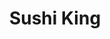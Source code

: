 ---
layout: place
title: Sushi King
permalink: /new-york/penfield/sushi-king.html
stateAbbr: NY
stateName: New York
cityName: Penfield
seo:
  type: restaurant
  links: http://www.penfieldsushiking.com/
place_id: ChIJb5O0W2PL1okRfPwDF0d8gzE
photos:
  - name: >-
      places/ChIJb5O0W2PL1okRfPwDF0d8gzE/photos/AeeoHcKwyXFSNF7lS7zA5OVLdH5QK7v3Cso-Z5EUEfZZYg93x_cJxvINgIaYizAkaRKvOGgELSiJkBhe53wiV16NvukOlMc5KXkCzub0bxxKaHariNvY6Lcw2EGZELYICAnYjtKkvC75u3Vw2-ocaYz3EpRoLzmy0zvjZ5MexF7aW4dqLKTt7aBCvvxdXHFzfOVMj-0h23BqfoLAWOLQlR1-BepFWaQQFkMavSdn3ag_0HV9KGOj7TZtBNC47eL5vcFtQJ7cDm5eoWaOW-j5Lhz71Hl1nytSTbMg8iMpJgM-76Qmcfo8TCtrTI18LxkSEobSUxIkGVuUYd0cxmzLmV2SRfjS2XvJcIDvHbI3RYi8oALHkJK4P2Nr4BOl-dgc2a0dHbPB6vdMy4zl2W8jU8OfgEjRUwYlq-Rx2YYxI7RNZN4G60ig
    widthPx: 4608
    heightPx: 3456
    authorAttributions:
      - displayName: Katherine Indovina
        uri: https://maps.google.com/maps/contrib/106814336193540309490
        photoUri: >-
          https://lh3.googleusercontent.com/a-/ALV-UjXpb-AR_5SFCcrSGqhxp-B44DokqgQ7ma4MIDcA0-bMKMoZnFV2ig=s100-p-k-no-mo
    flagContentUri: >-
      https://www.google.com/local/imagery/report/?cb_client=maps_api_places.places_api&image_key=!1e10!2sCIHM0ogKEICAgICezb-fiQE&hl=en-US
    googleMapsUri: >-
      https://www.google.com/maps/place//data=!3m4!1e2!3m2!1sCIHM0ogKEICAgICezb-fiQE!2e10!4m2!3m1!1s0x89d6cb635bb4936f:0x31837c471703fc7c
  - name: >-
      places/ChIJb5O0W2PL1okRfPwDF0d8gzE/photos/AeeoHcIgntgV5SGCoNf5TLuQLu4-sVhf720bZvRYsO5AeBvRZnwgD80ASCcDJFjGz9_uCDdDK9f9f0B1PDx4tihQMvYCmd1aKIHfmc0DAhEQui_Bql4lCQQJ1Yu4EUmTN1X0TsbaK5mNusQlXMfdb1uHuy9S0OT-UbWmvGdkQXb17kYh3pYcCZh-edC5IBshqXZNC1fBM5E2_1aX1HKRe9tBFKmLkF5SMwmKSxykug1PzMfH9xuZqF1ZHG3VxzYmHMo61aw9VEHCWsBldpWXodI_NRL_sFt00c6kjbfHEawQ6QE6OQ
    widthPx: 750
    heightPx: 1000
    authorAttributions:
      - displayName: Sushi King
        uri: https://maps.google.com/maps/contrib/107362971754948748858
        photoUri: >-
          https://lh3.googleusercontent.com/a-/ALV-UjUsHm56p2Qt8FSBMOvp2AWVW2f6Ix_Q5EgvuXENVe3hvIMF6Tw=s100-p-k-no-mo
    flagContentUri: >-
      https://www.google.com/local/imagery/report/?cb_client=maps_api_places.places_api&image_key=!1e10!2sAF1QipM4JOW3NDOiO5_3gJ-LB0KBfpB4PTEqPkJVol_H&hl=en-US
    googleMapsUri: >-
      https://www.google.com/maps/place//data=!3m4!1e2!3m2!1sAF1QipM4JOW3NDOiO5_3gJ-LB0KBfpB4PTEqPkJVol_H!2e10!4m2!3m1!1s0x89d6cb635bb4936f:0x31837c471703fc7c
  - name: >-
      places/ChIJb5O0W2PL1okRfPwDF0d8gzE/photos/AeeoHcL3dK7zhWwzg3iiue-n_GwgSyGFa1DXrifVWrd0Mq2MQVD5cthHgrU8YNZyVpXFA21wbBVe67vDWK5XgMtnH4TqynYzSZhvWFUDW3KuUjQeEx24hPgqLR4OPDiifSqyHTocsz0EQCYR2wy5VoNQAHb_4zWklP6nDCMTMlkhgDmTyXdz9_UMXuvQJmQhGCV4iQ_qEA04QohPpaAxEPWXTjOUcVrFD7MJ-dMJ6PTG2SK4Yq6IqpDV1LWjmfUxsqmDnhvz5Nzq1KH8mCl15vTH1RyKsSbk_fBrmGv-IOWywNo86Np069_XwXKvjxKg35W1S1yhs_U0ZsDTDBCXxWYtLd6T4lzEN0TTVDcRRqRqTznYcWzoiCFhv2p0FGdDIWx6wOSuhW_TBa3CPUACzJXZGTIkBr1J-RNr_vp-LIIPpIJAwrMD
    widthPx: 3665
    heightPx: 2588
    authorAttributions:
      - displayName: sarah
        uri: https://maps.google.com/maps/contrib/112023036672173122379
        photoUri: >-
          https://lh3.googleusercontent.com/a/ACg8ocLmpQYRc_2mX2pOsMDfCkAcMKBBXYnrC0XClon1mc2v0IaW17A=s100-p-k-no-mo
    flagContentUri: >-
      https://www.google.com/local/imagery/report/?cb_client=maps_api_places.places_api&image_key=!1e10!2sCIHM0ogKEICAgIDej57frgE&hl=en-US
    googleMapsUri: >-
      https://www.google.com/maps/place//data=!3m4!1e2!3m2!1sCIHM0ogKEICAgIDej57frgE!2e10!4m2!3m1!1s0x89d6cb635bb4936f:0x31837c471703fc7c
  - name: >-
      places/ChIJb5O0W2PL1okRfPwDF0d8gzE/photos/AeeoHcKNa2KJqVns-golxARGVj4Bmr3xGKuJNHLH9xB4MJIJHLbIc7BY0MZDibDLMFzJXFdVayYhsQojsPqkAMisWtvwCtf5981ROdNo32G19uKQIclWbR-QZIXBumdglLjkP4nyLRnaMIlZ8q82SAwx0jD2sPWk8spR8K72LJ1H4YihPTKlhcA_yxQOMonO1ja83d86sC42Da5zAhFz-Iy_RIK_kxRcCmu2gWrdvhX_eImof411-BxfPzdS7JrP-BEjV-pcMSD2xQHkcvRZbqwBjMOYOaQ-tK-HDstqyI6_LGIO3jS07KFrTYMiK_sjdLb6XfQyG2Uw23fWhKTo3CySLUcsg-FTqCX60gkN9jsjo8ugy9aWT0Fjdh0h0QP_6W7ksk6LiSiuD4SYmsn9fDSb4BB3na1IIrhe6jaOJXlUXqM
    widthPx: 3000
    heightPx: 4000
    authorAttributions:
      - displayName: Eveline Ho
        uri: https://maps.google.com/maps/contrib/117207112028751103501
        photoUri: >-
          https://lh3.googleusercontent.com/a-/ALV-UjWZVaeVHK2OkW0OMCak2g7U4UnJ0r-pARHyaHIzaE9xyeZckeAd=s100-p-k-no-mo
    flagContentUri: >-
      https://www.google.com/local/imagery/report/?cb_client=maps_api_places.places_api&image_key=!1e10!2sCIHM0ogKEICAgICaiqrNUg&hl=en-US
    googleMapsUri: >-
      https://www.google.com/maps/place//data=!3m4!1e2!3m2!1sCIHM0ogKEICAgICaiqrNUg!2e10!4m2!3m1!1s0x89d6cb635bb4936f:0x31837c471703fc7c
  - name: >-
      places/ChIJb5O0W2PL1okRfPwDF0d8gzE/photos/AeeoHcJd3cch8PeULBvL7uTc5XeiB0juNyM7cfmRoXuVN6Geag17lbbDXGcLMWA2ax2U9ZA1bC56knHGtW25EP7LtQBhPBOFKJRszYIaYwtFmqPkTcvrzHqIts1MYhNivuJ84lUAbn2bwO1g1PfH60n5T57JnDTpCtei2bYT5H1xsXtVoH-XBz_gxR1bDfhqtMxPscpvwRC-6tDfND075dSCiXw47JUAQRx09fAV0_2zq7vHEaFxjhlHQgCoLQ4Bco-nHXYIKwX02-vYDLIHeKndiyQmp9T6wfFbDCMLGnHJrIANiStwTI5uX7bI3filQIui2SR8V7M68xfLGNXajrs94e_O2ggVAvXc8ZhaYLvbSfUvQ6F2ZDjV-lDMj5eKXtSuwXMropIcn8AEUSi1pZlZFQ0q1GVsVvJYix9zjsIiWvYn-g
    widthPx: 4608
    heightPx: 3456
    authorAttributions:
      - displayName: Katherine Indovina
        uri: https://maps.google.com/maps/contrib/106814336193540309490
        photoUri: >-
          https://lh3.googleusercontent.com/a-/ALV-UjXpb-AR_5SFCcrSGqhxp-B44DokqgQ7ma4MIDcA0-bMKMoZnFV2ig=s100-p-k-no-mo
    flagContentUri: >-
      https://www.google.com/local/imagery/report/?cb_client=maps_api_places.places_api&image_key=!1e10!2sCIHM0ogKEICAgIDWyvXmRg&hl=en-US
    googleMapsUri: >-
      https://www.google.com/maps/place//data=!3m4!1e2!3m2!1sCIHM0ogKEICAgIDWyvXmRg!2e10!4m2!3m1!1s0x89d6cb635bb4936f:0x31837c471703fc7c
  - name: >-
      places/ChIJb5O0W2PL1okRfPwDF0d8gzE/photos/AeeoHcI244NZ4gjA42PVkVEeK4ejQYIrM4-wRzEWmYWpJr964fpa7TbYCXIoAbHjS_IZar7WDqaNTJkX1fSHgHA0A3xLYS-zoeKaY5f_62Yy9K340L2DfQODmtNhr_n7EV4cknxYFbXQGwLwUKEGtRGWkve2biGuN9VV9xGNA8eWSXE40C5bbhXPkLHbQXWY3cP19wat8u-zPwm3jAa3AwBdTXAVIyArCdYXknO2nIJDcRUV1uforfRxqaQMbfsTInqztG_bebIhNIaGumhauvoLHU7IHvO6Gnk_7KBXAh8AkiOAXIO0Z4XJYk6jzERQzZRUYONBfYgiKVytMU06FRXFL4YfkhEaO-frLs8zGwiXUmMTBO0jszo89CepzKgafYR9JoeDHWMBKoxVwY6P64m1JwJd3hGMu1vRDueciapcM2VxJA
    widthPx: 4032
    heightPx: 3024
    authorAttributions:
      - displayName: Sofia Elbaamrani
        uri: https://maps.google.com/maps/contrib/109552126237194947328
        photoUri: >-
          https://lh3.googleusercontent.com/a/ACg8ocIExfFHH1Si5gptQJf5upnwMey7dzQDcopXGTwl_Gl5K2ECiFxr=s100-p-k-no-mo
    flagContentUri: >-
      https://www.google.com/local/imagery/report/?cb_client=maps_api_places.places_api&image_key=!1e10!2sCIHM0ogKEICAgICe9d_GUQ&hl=en-US
    googleMapsUri: >-
      https://www.google.com/maps/place//data=!3m4!1e2!3m2!1sCIHM0ogKEICAgICe9d_GUQ!2e10!4m2!3m1!1s0x89d6cb635bb4936f:0x31837c471703fc7c
  - name: >-
      places/ChIJb5O0W2PL1okRfPwDF0d8gzE/photos/AeeoHcL-UivfTKeWdogl6WPabz0DRXQiwCIhI5jcSpEgB48Y3rBqkmtK_6UTTKZE4aMNmu8sM0jj6WDl211Z4B1wjoyRjdBUIdI-wC96799A4Zt9YBtnlg_DM99MPretgiRz0R6KfXvvaqB0gd1Hz9XLvC-FYfl5sXJZeEio_AYO1qMoZCeh5xFpA2eZX5_cDjPQreq9G_xBxbTOsgv0q7tniOoEz71WVqpL7nzNX_dlYMMzbrSmPqZQdIgiQtnqeNVbgmgdjWdXuY5mK4Z8d4mAQeSCmTf9bG_ZrQfBURj2i2DoSny1pm2HshzfVyGnsda7-MvbhnUFjXpIp_nZemhZMN01vZqMpIzNWlb6EFfcMWguUg-KLNkU8hxXmmboki0yNK7Q7Sdta_xU8URbkiQ4MP-aaHiq9KqLS2xkShtL0G-nx5mp
    widthPx: 3024
    heightPx: 4032
    authorAttributions:
      - displayName: Carl
        uri: https://maps.google.com/maps/contrib/112474108680736154103
        photoUri: >-
          https://lh3.googleusercontent.com/a/ACg8ocJyaCaZUv3CxQJj_QbkzJJ5yA1VyALD-S24rmBSSmiBj7lgMg=s100-p-k-no-mo
    flagContentUri: >-
      https://www.google.com/local/imagery/report/?cb_client=maps_api_places.places_api&image_key=!1e10!2sCIHM0ogKEICAgICF99O62QE&hl=en-US
    googleMapsUri: >-
      https://www.google.com/maps/place//data=!3m4!1e2!3m2!1sCIHM0ogKEICAgICF99O62QE!2e10!4m2!3m1!1s0x89d6cb635bb4936f:0x31837c471703fc7c
  - name: >-
      places/ChIJb5O0W2PL1okRfPwDF0d8gzE/photos/AeeoHcLJjA6QDodug_Vq3LSabiYOj00iLU6s7ti4cVmXDDGTTKpSwC_dukkAxkQy_u3GErVASrinN9D-gL_x4faK1p8ctxw11OIFymvnJxwEb_yhaCCS9T8GSaOGrblrORmkpwff0NjuahVg9uSevp9gfTWXmVOaGEd83JNqyQrZe1AEZowtVgovqNMElPQ-Uc9wGefLAOb78XX5jT7vyeuN_olbaCb0NVyKp5q88SNidD4qV1YCLPrsbjUN-EdAd1nVJZ7eY974WMS2umpBzxed35K7Bz9Z5oxYa89fy3DEQfguyp770KzuNCn7eB9LCXD68g5ke8oGxi7Ai0kfyzRSPbqeI-sgf19GH2BkTGVVKiFbBlMHpy37A-6cVyU1a7gjG4Zlt3psqPO4Yk3RxlQ4iESVVWHJpp_E3AIAbIs2Cac
    widthPx: 3599
    heightPx: 4800
    authorAttributions:
      - displayName: Chad Mazzarella
        uri: https://maps.google.com/maps/contrib/105983865650866789349
        photoUri: >-
          https://lh3.googleusercontent.com/a-/ALV-UjWrsYhGKbToHJ1dQl8fLOYk50FZetEnEZDxVTUEj-4-xSpJGkI=s100-p-k-no-mo
    flagContentUri: >-
      https://www.google.com/local/imagery/report/?cb_client=maps_api_places.places_api&image_key=!1e10!2sCIHM0ogKEICAgICm7eDzJA&hl=en-US
    googleMapsUri: >-
      https://www.google.com/maps/place//data=!3m4!1e2!3m2!1sCIHM0ogKEICAgICm7eDzJA!2e10!4m2!3m1!1s0x89d6cb635bb4936f:0x31837c471703fc7c
  - name: >-
      places/ChIJb5O0W2PL1okRfPwDF0d8gzE/photos/AeeoHcIcXdPLV_7mXnk2ALOHU6-dl8AyhRSCtdYuht-5O9fQVKHBM_nIND3FThzWNxBMOXwjmBZbT1nwrGnPoQF7oSiO7-Nscs7_jJdnuRPc-zvaWU-FrjqX5AXRN7IcnCFtts02YVPcnquLyRl_OB9CU08kM5LSk-L5CooCvIdBIqB1KzPuamqggw2cSHVWwTXlykVmpfcw1fvAyv9Qmt0WkjuqWGYKQ-zNXh1dSpzLRteml1BeSaeNO02z_i5iJ9qQWGsj4a_EvQviQL8Xtzi-M4Qay5myeOOMdz7rsFECoecuGyi8m7NlUnCdgvoWXSV_Bmilg2P0vtOKIgL09sIBd7h3FYMWUhHOnfvj-Al45PCniXoJZ25zdekwl069w2i8DLDbi4cC57RVXVOej-Bd2isYCKwubaCfj0L3lR-KbKY
    widthPx: 3024
    heightPx: 4032
    authorAttributions:
      - displayName: Kevin Bolton
        uri: https://maps.google.com/maps/contrib/103173147103813933427
        photoUri: >-
          https://lh3.googleusercontent.com/a-/ALV-UjWpDhwk-Le8s9K_vQUiRG6KKqYii_6WACGhLt6GF5X9OoAiz1OUaA=s100-p-k-no-mo
    flagContentUri: >-
      https://www.google.com/local/imagery/report/?cb_client=maps_api_places.places_api&image_key=!1e10!2sCIHM0ogKEICAgIC49PvqdQ&hl=en-US
    googleMapsUri: >-
      https://www.google.com/maps/place//data=!3m4!1e2!3m2!1sCIHM0ogKEICAgIC49PvqdQ!2e10!4m2!3m1!1s0x89d6cb635bb4936f:0x31837c471703fc7c
  - name: >-
      places/ChIJb5O0W2PL1okRfPwDF0d8gzE/photos/AeeoHcLmPXqSybr0JJOhDk64BM4_BBtHw2B1snDaBkSiTDXvo4gf5oWjKtVEkqb2yj8SICXuT8mcqEzdL1qPIc4PyG3QLBYgWAz92iYaEv6XEQxzGD3KFHYz5rtserkM249dX0N4y5NSxyJEzr1H1KohNR1t9Scwnhqf_3q5jTrnqRfFqFhwd-RQ0dRgRcl40uHKL17PkFqtJsy1i8kqdh-36sJS4xlRe7TTlclnDP-_FbbluafDi9qJqWm35ghxG-rKztU2_IzqKSzEqCyfOtEOATgLb58oygEVo6iXDOcoIoOPYOvDJc5J7DWNlXp9c8iEPgt0tyd7S2SFnksM9-78v9jpcnjKIf-DHBw9xITKHDVQBKXMQkxRW8hQaOuFt-NyFF4Goe_8LXTKe6JI6FiD0uT_0tt-Nk1-wHeiASH4QrEcOQ
    widthPx: 4032
    heightPx: 2454
    authorAttributions:
      - displayName: Jacqueline Q
        uri: https://maps.google.com/maps/contrib/117229644571458797524
        photoUri: >-
          https://lh3.googleusercontent.com/a-/ALV-UjX-z3kjeaBXbHWayuHpNai8PS_TuDm7F0c7QWcQBWkII5oO5Ms=s100-p-k-no-mo
    flagContentUri: >-
      https://www.google.com/local/imagery/report/?cb_client=maps_api_places.places_api&image_key=!1e10!2sCIHM0ogKEICAgID2rZ6MZQ&hl=en-US
    googleMapsUri: >-
      https://www.google.com/maps/place//data=!3m4!1e2!3m2!1sCIHM0ogKEICAgID2rZ6MZQ!2e10!4m2!3m1!1s0x89d6cb635bb4936f:0x31837c471703fc7c
address: 1825 Penfield Rd, Penfield, NY 14526, USA
street: 1825 Penfield Rd
city: Penfield
state: NY
zip: '14526'
country: USA
neighborhood: null
latitude: '43.129909'
longitude: '-77.475506'
accessibility_options:
  wheelchairAccessibleParking: true
  wheelchairAccessibleEntrance: true
  wheelchairAccessibleRestroom: true
  wheelchairAccessibleSeating: true
business_status: OPERATIONAL
name: Sushi King
google_maps_links:
  directionsUri: >-
    https://www.google.com/maps/dir//''/data=!4m7!4m6!1m1!4e2!1m2!1m1!1s0x89d6cb635bb4936f:0x31837c471703fc7c!3e0
  placeUri: https://maps.google.com/?cid=3567831974578224252
  writeAReviewUri: >-
    https://www.google.com/maps/place//data=!4m3!3m2!1s0x89d6cb635bb4936f:0x31837c471703fc7c!12e1
  reviewsUri: >-
    https://www.google.com/maps/place//data=!4m4!3m3!1s0x89d6cb635bb4936f:0x31837c471703fc7c!9m1!1b1
  photosUri: >-
    https://www.google.com/maps/place//data=!4m3!3m2!1s0x89d6cb635bb4936f:0x31837c471703fc7c!10e5
primary_type: Sushi Restaurant
opening_hours:
  regular: null
  current: null
secondary_opening_hours:
  regular:
    weekdayDescriptions: null
    type: null
  current:
    weekdayDescriptions: null
    type: null
phone: (585) 381-8999
price_level: PRICE_LEVEL_MODERATE
price_range: $10 &ndash; $20
rating: '4.5'
rating_count: 0
website: http://www.penfieldsushiking.com/
description: >-
  Experience Sushi King in Penfield, NY$$$Nestled in Penfield, NY, Sushi King
  stands out as a welcoming spot for fresh Japanese cuisine, blending
  traditional flavors with affordable lunch options in a relaxed atmosphere.
  This sushi restaurant delights visitors with its array of expertly prepared
  rolls and dishes, making it a go-to choice for those seeking authentic tastes
  without the fuss. Accessibility features like wheelchair-friendly entrances
  and parking add to the convenience, ensuring everyone can enjoy the
  experience. With moderate pricing and a focus on quality ingredients, it's an
  ideal destination for anyone exploring sushi places near me or looking for
  top-rated Japanese fare in the area.
generative_summary: >-
  Experience Sushi King in Penfield, NY$$$Nestled in Penfield, NY, Sushi King
  stands out as a welcoming spot for fresh Japanese cuisine, blending
  traditional flavors with affordable lunch options in a relaxed atmosphere.
  This sushi restaurant delights visitors with its array of expertly prepared
  rolls and dishes, making it a go-to choice for those seeking authentic tastes
  without the fuss. Accessibility features like wheelchair-friendly entrances
  and parking add to the convenience, ensuring everyone can enjoy the
  experience. With moderate pricing and a focus on quality ingredients, it's an
  ideal destination for anyone exploring sushi places near me or looking for
  top-rated Japanese fare in the area.
generative_disclosure: Summarized by AI using the Grok-3-Mini model.
reviews:
  - name: >-
      places/ChIJb5O0W2PL1okRfPwDF0d8gzE/reviews/ChdDSUhNMG9nS0VJQ0FnTUNJc3ZtM2pnRRAB
    relativePublishTimeDescription: a week ago
    rating: 5
    text:
      text: >-
        Some of the best sushi in Rochester. Fair price and delicious. We
        normally order out from them and they are always friendly and timely!
      languageCode: en
    originalText:
      text: >-
        Some of the best sushi in Rochester. Fair price and delicious. We
        normally order out from them and they are always friendly and timely!
      languageCode: en
    authorAttribution:
      displayName: Daniel Happ
      uri: https://www.google.com/maps/contrib/112911632150738068191/reviews
      photoUri: >-
        https://lh3.googleusercontent.com/a-/ALV-UjWc4iDGz3DAFMRne23IDYMyBSsnP-jlrcl1zsD9EmBCCWUbcnM=s128-c0x00000000-cc-rp-mo-ba3
    publishTime: '2025-03-31T21:03:37.163450Z'
    flagContentUri: >-
      https://www.google.com/local/review/rap/report?postId=ChdDSUhNMG9nS0VJQ0FnTUNJc3ZtM2pnRRAB&d=17924085&t=1
    googleMapsUri: >-
      https://www.google.com/maps/reviews/data=!4m6!14m5!1m4!2m3!1sChdDSUhNMG9nS0VJQ0FnTUNJc3ZtM2pnRRAB!2m1!1s0x89d6cb635bb4936f:0x31837c471703fc7c
  - name: >-
      places/ChIJb5O0W2PL1okRfPwDF0d8gzE/reviews/ChZDSUhNMG9nS0VJQ0FnSUNmaXVQakNREAE
    relativePublishTimeDescription: 3 months ago
    rating: 5
    text:
      text: >-
        I’ve lived in NYC for 7 years and this is still the best sushi I’ve ever
        had. Everytime I come home it’s the first place I stop. Always fresh and
        worth the wait, the owners are very nice and accommodating. Kani salad
        is my favorite!
      languageCode: en
    originalText:
      text: >-
        I’ve lived in NYC for 7 years and this is still the best sushi I’ve ever
        had. Everytime I come home it’s the first place I stop. Always fresh and
        worth the wait, the owners are very nice and accommodating. Kani salad
        is my favorite!
      languageCode: en
    authorAttribution:
      displayName: Max Coller
      uri: https://www.google.com/maps/contrib/109402126886522003202/reviews
      photoUri: >-
        https://lh3.googleusercontent.com/a-/ALV-UjWaPseAhM4Yq7aVQaxIjaIT0nkFMjG5Jv8GM2P4jNuvq55cSREoSg=s128-c0x00000000-cc-rp-mo
    publishTime: '2024-12-27T22:04:58.113996Z'
    flagContentUri: >-
      https://www.google.com/local/review/rap/report?postId=ChZDSUhNMG9nS0VJQ0FnSUNmaXVQakNREAE&d=17924085&t=1
    googleMapsUri: >-
      https://www.google.com/maps/reviews/data=!4m6!14m5!1m4!2m3!1sChZDSUhNMG9nS0VJQ0FnSUNmaXVQakNREAE!2m1!1s0x89d6cb635bb4936f:0x31837c471703fc7c
  - name: >-
      places/ChIJb5O0W2PL1okRfPwDF0d8gzE/reviews/ChdDSUhNMG9nS0VJQ0FnSUNtN2VEemhBRRAB
    relativePublishTimeDescription: 3 years ago
    rating: 5
    text:
      text: >-
        Best sushi you will ever eat. Below is the Sushi King Lobster Roll and
        the sushi for 2 on the right. Absolutely delicious and a great selection
        of rolls and appetizers. The sushi was so fresh and carefully crafted.
        Great staff and friendly atmosphere an absolute must go if you like
        sushi or are interested in trying it for the first time.
      languageCode: en
    originalText:
      text: >-
        Best sushi you will ever eat. Below is the Sushi King Lobster Roll and
        the sushi for 2 on the right. Absolutely delicious and a great selection
        of rolls and appetizers. The sushi was so fresh and carefully crafted.
        Great staff and friendly atmosphere an absolute must go if you like
        sushi or are interested in trying it for the first time.
      languageCode: en
    authorAttribution:
      displayName: Chad Mazzarella
      uri: https://www.google.com/maps/contrib/105983865650866789349/reviews
      photoUri: >-
        https://lh3.googleusercontent.com/a-/ALV-UjWrsYhGKbToHJ1dQl8fLOYk50FZetEnEZDxVTUEj-4-xSpJGkI=s128-c0x00000000-cc-rp-mo-ba2
    publishTime: '2022-01-06T02:19:43.794853Z'
    flagContentUri: >-
      https://www.google.com/local/review/rap/report?postId=ChdDSUhNMG9nS0VJQ0FnSUNtN2VEemhBRRAB&d=17924085&t=1
    googleMapsUri: >-
      https://www.google.com/maps/reviews/data=!4m6!14m5!1m4!2m3!1sChdDSUhNMG9nS0VJQ0FnSUNtN2VEemhBRRAB!2m1!1s0x89d6cb635bb4936f:0x31837c471703fc7c
  - name: >-
      places/ChIJb5O0W2PL1okRfPwDF0d8gzE/reviews/ChdDSUhNMG9nS0VJQ0FnSURvOE4zNTJ3RRAB
    relativePublishTimeDescription: 2 years ago
    rating: 5
    text:
      text: >-
        THE BEST SUSHI PLACE IN ROCHESTER.

        Been to Multiple other sushi restaurants and they dont match Sushi King.
        The sushi is not room temperature which I absolutely love it gives it a
        fresher cleaner taste. The portion sizes are great and the lunch
        specials are out of this world. The mochies and fried cheesecake are
        simply unforgettable. My favorite is the Gyozas.
      languageCode: en
    originalText:
      text: >-
        THE BEST SUSHI PLACE IN ROCHESTER.

        Been to Multiple other sushi restaurants and they dont match Sushi King.
        The sushi is not room temperature which I absolutely love it gives it a
        fresher cleaner taste. The portion sizes are great and the lunch
        specials are out of this world. The mochies and fried cheesecake are
        simply unforgettable. My favorite is the Gyozas.
      languageCode: en
    authorAttribution:
      displayName: sarah
      uri: https://www.google.com/maps/contrib/112023036672173122379/reviews
      photoUri: >-
        https://lh3.googleusercontent.com/a/ACg8ocLmpQYRc_2mX2pOsMDfCkAcMKBBXYnrC0XClon1mc2v0IaW17A=s128-c0x00000000-cc-rp-mo-ba4
    publishTime: '2022-11-20T11:38:21.730627Z'
    flagContentUri: >-
      https://www.google.com/local/review/rap/report?postId=ChdDSUhNMG9nS0VJQ0FnSURvOE4zNTJ3RRAB&d=17924085&t=1
    googleMapsUri: >-
      https://www.google.com/maps/reviews/data=!4m6!14m5!1m4!2m3!1sChdDSUhNMG9nS0VJQ0FnSURvOE4zNTJ3RRAB!2m1!1s0x89d6cb635bb4936f:0x31837c471703fc7c
  - name: >-
      places/ChIJb5O0W2PL1okRfPwDF0d8gzE/reviews/ChZDSUhNMG9nS0VJQ0FnSUNMamNIRkV3EAE
    relativePublishTimeDescription: 9 months ago
    rating: 4
    text:
      text: >-
        The food was great considering it is Rochester. The food took a bit of
        time to come out but it was still worth it! The prices are reasonable
        and the staff was friendly when they were around. The restaurant was dim
        even though the sun was out. Would definitely go again if I am in there
        area!
      languageCode: en
    originalText:
      text: >-
        The food was great considering it is Rochester. The food took a bit of
        time to come out but it was still worth it! The prices are reasonable
        and the staff was friendly when they were around. The restaurant was dim
        even though the sun was out. Would definitely go again if I am in there
        area!
      languageCode: en
    authorAttribution:
      displayName: Phil Cai
      uri: https://www.google.com/maps/contrib/101499278477021939005/reviews
      photoUri: >-
        https://lh3.googleusercontent.com/a/ACg8ocLIC2E0N2T1M4dUnyLDWdU581hmOOObR64htxuxcvw5BL2TJQ=s128-c0x00000000-cc-rp-mo-ba3
    publishTime: '2024-06-22T04:37:12.124369Z'
    flagContentUri: >-
      https://www.google.com/local/review/rap/report?postId=ChZDSUhNMG9nS0VJQ0FnSUNMamNIRkV3EAE&d=17924085&t=1
    googleMapsUri: >-
      https://www.google.com/maps/reviews/data=!4m6!14m5!1m4!2m3!1sChZDSUhNMG9nS0VJQ0FnSUNMamNIRkV3EAE!2m1!1s0x89d6cb635bb4936f:0x31837c471703fc7c
review_summary: >-
  Customer Feedback on Sushi King$$$Folks rave about the outstanding quality of
  the sushi here, often calling it some of the freshest and most flavorful
  around, with highlights on creative rolls and tasty sides that keep diners
  coming back. Many appreciate the fair prices and generous portions, making it
  a solid pick for a casual meal without breaking the bank, even if there might
  be a short wait during busy times. The friendly service and welcoming vibe add
  to the charm, creating a comfortable spot for enjoying Japanese dishes with
  friends or family. Overall, it's praised as a reliable favorite for anyone
  hunting for the best sushi near me, blending great value with memorable
  flavors that leave a positive impression.
review_disclosure: Summarized by AI using the Grok-3-Mini model.
parking_options:
  freeParkingLot: true
  freeStreetParking: true
  valetParking: false
payment_options:
  acceptsCreditCards: true
  acceptsDebitCards: true
  acceptsCashOnly: false
  acceptsNfc: true
allow_dogs: null
curbside_pickup: null
delivery: false
dine_in: true
good_for_children: true
good_for_groups: null
good_for_sports: false
live_music: false
menu_for_children: false
outdoor_seating: false
reservable: true
restroom: true
serves_beer: true
serves_breakfast: false
serves_brunch: false
serves_cocktails: false
serves_coffee: false
serves_dinner: true
serves_dessert: true
serves_lunch: true
serves_vegetarian_food: true
serves_wine: true
takeout: true
update_category: pro
places_description: null

---